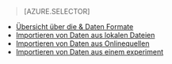 > [AZURE.SELECTOR]
- [Übersicht über die & Daten Formate](../articles/machine-learning/machine-learning-data-science-import-data.md)
- [Importieren von Daten aus lokalen Dateien](../articles/machine-learning/machine-learning-import-data-from-local-file.md)
- [Importieren von Daten aus Onlinequellen](../articles/machine-learning/machine-learning-import-data-from-online-sources.md)
- [Importieren von Daten aus einem experiment](../articles/machine-learning/machine-learning-import-data-from-an-experiment.md)



